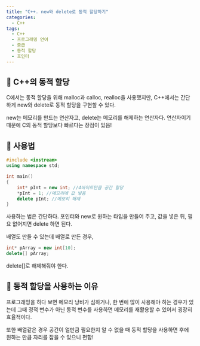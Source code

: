 ```yaml
---
title: "C++. new와 delete로 동적 할당하기"
categories:
  - C++
tags:
  - C++
  - 프로그래밍 언어
  - 중급
  - 동적 할당
  - 포인터
---
```


## 🌟 C++의 동적 할당

C에서는 동적 할당을 위해 malloc과 calloc, realloc을 사용했지만, C++에서는 간단하게 new와 delete로 동적 할당을 구현할 수 있다.



new는 메모리를 만드는 연산자고, delete는 메모리를 해제하는 연산자다. 연산자이기 때문에 C의 동적 할당보다 빠르다는 장점이 있음!



## 🌟 사용법

```c++
#include <iostream>
using namespace std;

int main()
{
    int* pInt = new int; //4바이트만큼 공간 할당
    *pInt = 1; //메모리에 값 넣음
    delete pInt; //메모리 해제
}
```

사용하는 법은 간단하다. 포인터와 new로 원하는 타입을 만들어 주고, 값을 넣은 뒤, 필요 없어지면 delete 하면 된다.



배열도 만들 수 있는데 배열로 만든 경우,

```c++
int* pArray = new int[10];
delete[] pArray;
```

delete[]로 해제해줘야 한다.



## 🌟 동적 할당을 사용하는 이유

프로그래밍을 하다 보면 메모리 낭비가 심하거나, 한 번에 많이 사용해야 하는 경우가 있는데 그때 정적 변수가 아닌 동적 변수를 사용하면 메모리를 재활용할 수 있어서 굉장히 효율적이다. 



또한 배열같은 경우 공간이 얼만큼 필요한지 알 수 없을 때 동적 할당을 사용하면 후에 원하는 만큼 자리를 잡을 수 있으니 편함!
